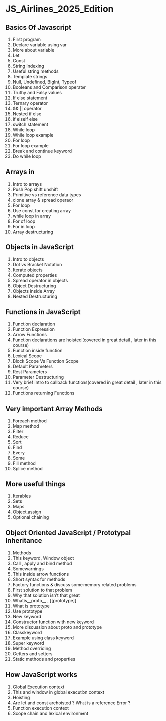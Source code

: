 # JS_Airlines_2025_Edition

## Basics Of Javascript
1. First program
2. Declare variable using var
3. More about variable
4. Let
5. Const
6. String Indexing
7. Useful string methods
8. Template strings
9. Null, Undefined, BigInt, Typeof
10. Booleans and Comparison operator
11. Truthy and Falsy values
12. If else statement
13. Ternary operator
14. && || operator
15. Nested if else
16. if elseif else
17. switch statement
18. While loop
19. While loop example
20. For loop
21. For loop example
22. Break and continue keyword
23. Do while loop

## Arrays in 
1. Intro to arrays
2. Push Pop shift unshift
3. Primitive vs reference data types
4. clone array & spread operaor
5. For loop
6. Use const for creating array
7. while loop in array
8. For of loop
9. For in loop
10. Array destructuring

## Objects in JavaScript
1. Intro to objects
2. Dot vs Bracket Notation
3. Iterate objects
4. Computed properties
5. Spread operator in objects
6. Object Destructuring
7. Objects inside Array
8. Nested Destructuring

## Functions in JavaScript
1. Function declaration
2. Function Expression
3. Arrow Functions
4. Function declarations are hoisted (covered in great detail , later in this
 course)
5. Function inside function
6. Lexical Scope
7. Block Scope Vs Function Scope
8. Default Parameters
9. Rest Parameters
10. Parameter Destructuring
11. Very brief intro to callback functions(covered in great detail , later in this
 course)
12. Functions returning Functions

## Very important Array Methods
1. Foreach method
2. Map method
3. Filter
4. Reduce
5. Sort
6. Find
7. Every
8. Some
9. Fill method
10. Splice method

## More useful things
1. Iterables
2. Sets
3. Maps
4. Object.assign
5. Optional chaining

## Object Oriented JavaScript / Prototypal Inheritance
1. Methods
2. This keyword, Window object
3. Call , apply and bind method
4. Somewarnings
5. This inside arrow functions
6. Short syntax for methods
7. Factory functions & discuss some memory related problems
8. First solution to that problem
9. Why that solution isn’t that great
10. Whatis__proto__ , [[prototype]]
11. What is prototype
12. Use prototype
13. New keyword
14. Constructor function with new keyword
15. More discussion about proto and prototype
16. Classkeyword
17. Example using class keyword
18. Super keyword
19. Method overriding
20. Getters and setters
21. Static methods and properties

## How JavaScript works
1. Global Execution context
2. This and window in global execution context
3. Hoisting
4. Are let and const arehoisted ? What is a reference Error ?
5. Function execution context
6. Scope chain and lexical environment
